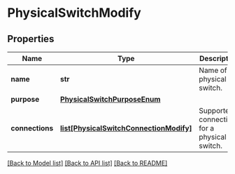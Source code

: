 # PhysicalSwitchModify

## Properties
Name | Type | Description | Notes
------------ | ------------- | ------------- | -------------
**name** | **str** | Name of physical switch. | [optional] 
**purpose** | [**PhysicalSwitchPurposeEnum**](PhysicalSwitchPurposeEnum.md) |  | [optional] 
**connections** | [**list[PhysicalSwitchConnectionModify]**](PhysicalSwitchConnectionModify.md) | Supported connections for a physical switch. | [optional] 

[[Back to Model list]](../README.md#documentation-for-models) [[Back to API list]](../README.md#documentation-for-api-endpoints) [[Back to README]](../README.md)


